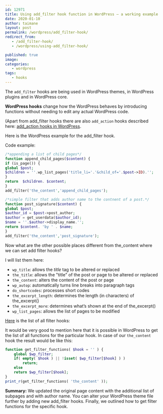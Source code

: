 ```yaml
---
id: 12971
title: Using add_filter hook function in WordPress — a working example
date: 2020-01-10
author: taimane
layout: post
permalink: /wordpress/add_filter-hook/
redirect_from: 
   - /add_filter-hook/
   - /wordpress/using-add_filter-hook/

published: true
image: 
categories:
   - wordpress
tags:
   - hooks
---
```

The `add_filter` hooks are being used in WordPress themes, in WordPress plugins and in WordPress core.

**WordPress hooks** change how the WordPress behaves by introducing functions without needing to edit any actual WordPress code.

(Apart from add_filter hooks there are also `add_action` hooks described here: [add_action hooks in WordPress](https://programming-review.com/add_action/).

Here is the WordPress example for the add_filter hook.

Code example:
```php
/*appending a list of child pages*/
function append_child_pages($content) {
if (is_page()) {
global $post;
$children = ''.wp_list_pages('title_li='.'&child_of='.$post->ID).'';
}
return  $children. $content;
}
add_filter('the_content','append_child_pages');

/*simple filter that adds author name to the contnent of a post.*/
function post_signature($content) {
global $post;
$author_id = $post->post_author;
$author = get_userdata($author_id);
$name = ''.$author->display_name.'';
return $content. 'by ' . $name;
}
add_filter('the_content','post_signature');
```
Now what are the other possible places different from the_content where we can set add filter hooks?

I will list them here:

* `wp_title`: allows the _title_ tag to be altered or replaced
* `the_title`: allows the "title" of the post or page to be altered or replaced
* `the_content`: alters the content of the post or page
* `wp_autop`: automatically turns line breaks into paragraph tags
* `do_shortcodes`: processes short codes
* `the_excerpt_length`: determines the length (in characters) of the_excerpt()
* `the_excerpt_more`: determines what’s shown at the end of the_excerpt()
* `wp_list_pages`: allows the list of pages to be modified

[Here](https://adambrown.info/p/wp_hooks/hook/filters) is the list of all filter hooks:

It would be very good to mention here that it is possible in WordPress to get the list of all functions for the particular hook.
In case of our `the_content` hook the result would be like this:
```php
function get_filter_functions( $hook = '' ) {
    global $wp_filter;
    if( empty( $hook ) || !isset( $wp_filter[$hook] ) )
        return;
    else
    return $wp_filter[$hook];
}
print_r(get_filter_functions( 'the_content' ));
```

**Summary:**
We updated the original page content with the additional list of subpages and with author name. You can alter your WordPress theme file further by adding new add_filter hooks. Finally, we outlined how to get filter functions for the specific hook.